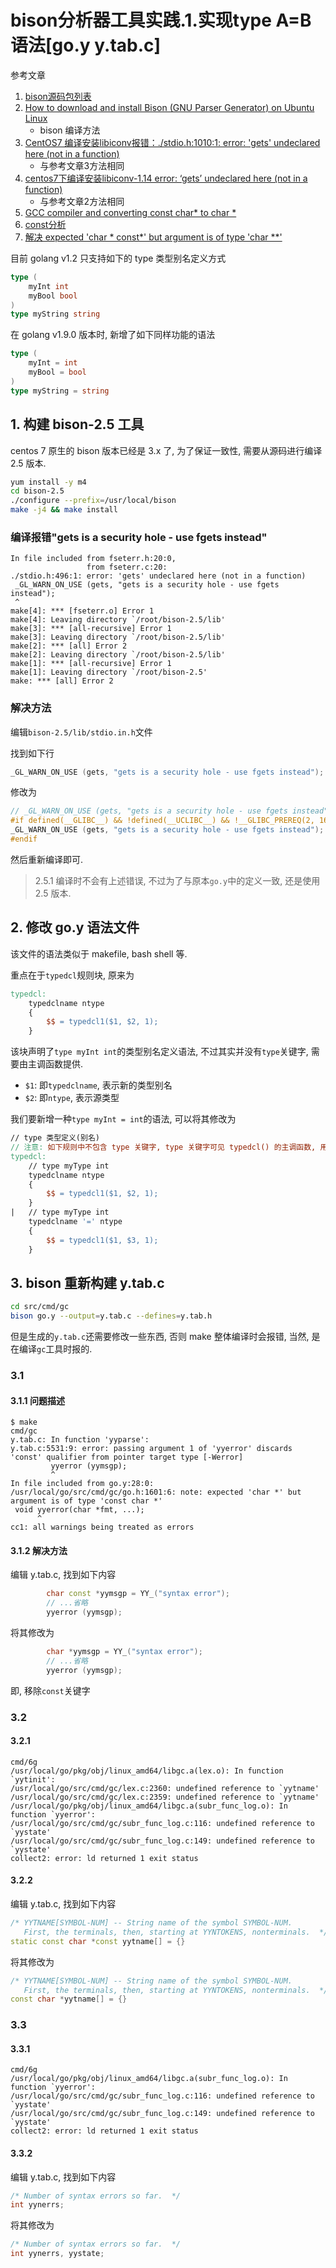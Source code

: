 # bison分析器工具实践.1.实现type A=B语法[go.y y.tab.c]

参考文章

1. [bison源码包列表](https://ftp.gnu.org/gnu/bison/)
2. [How to download and install Bison (GNU Parser Generator) on Ubuntu Linux](https://geeksww.com/tutorials/miscellaneous/bison_gnu_parser_generator/installation/installing_bison_gnu_parser_generator_ubuntu_linux.php)
    - bison 编译方法
3. [CentOS7 编译安装libiconv报错：./stdio.h:1010:1: error: 'gets' undeclared here (not in a function)](https://www.cnblogs.com/ybyqjzl/articles/10370231.html)
    - 与参考文章3方法相同
4. [centos7下编译安装libiconv-1.14 error: ‘gets’ undeclared here (not in a function)](https://www.rootop.org/pages/3532.html)
    - 与参考文章2方法相同
5. [GCC compiler and converting const char* to char *](https://stackoverflow.com/questions/8905364/gcc-compiler-and-converting-const-char-to-char)
6. [const分析](https://blog.csdn.net/zqs656546/article/details/107063373)
7. [解决 expected 'char * const*' but argument is of type 'char **'](http://lifeislife.cn/2021/09/08/%E8%A7%A3%E5%86%B3expected-char-const-but-argument-is-of-type-char/)

目前 golang v1.2 只支持如下的 type 类型别名定义方式

```go
type (
	myInt int
	myBool bool
)
type myString string
```

在 golang v1.9.0 版本时, 新增了如下同样功能的语法

```go
type (
	myInt = int
	myBool = bool
)
type myString = string
```

## 1. 构建 bison-2.5 工具

centos 7 原生的 bison 版本已经是 3.x 了, 为了保证一致性, 需要从源码进行编译 2.5 版本.

```bash
yum install -y m4
cd bison-2.5
./configure --prefix=/usr/local/bison
make -j4 && make install
```

### 编译报错"gets is a security hole - use fgets instead"

```log
In file included from fseterr.h:20:0,
                 from fseterr.c:20:
./stdio.h:496:1: error: 'gets' undeclared here (not in a function)
 _GL_WARN_ON_USE (gets, "gets is a security hole - use fgets instead");
 ^
make[4]: *** [fseterr.o] Error 1
make[4]: Leaving directory `/root/bison-2.5/lib'
make[3]: *** [all-recursive] Error 1
make[3]: Leaving directory `/root/bison-2.5/lib'
make[2]: *** [all] Error 2
make[2]: Leaving directory `/root/bison-2.5/lib'
make[1]: *** [all-recursive] Error 1
make[1]: Leaving directory `/root/bison-2.5'
make: *** [all] Error 2
```

### 解决方法

编辑`bison-2.5/lib/stdio.in.h`文件

找到如下行

```c++
_GL_WARN_ON_USE (gets, "gets is a security hole - use fgets instead");
```

修改为

```c++
// _GL_WARN_ON_USE (gets, "gets is a security hole - use fgets instead");
#if defined(__GLIBC__) && !defined(__UCLIBC__) && !__GLIBC_PREREQ(2, 16)
_GL_WARN_ON_USE (gets, "gets is a security hole - use fgets instead");
#endif
```

然后重新编译即可.

> 2.5.1 编译时不会有上述错误, 不过为了与原本`go.y`中的定义一致, 还是使用 2.5 版本.

## 2. 修改 go.y 语法文件

该文件的语法类似于 makefile, bash shell 等.

重点在于`typedcl`规则块, 原来为

```makefile
typedcl:
	typedclname ntype
	{
		$$ = typedcl1($1, $2, 1);
	}
```

该块声明了`type myInt int`的类型别名定义语法, 不过其实并没有`type`关键字, 需要由主调函数提供.

- `$1`: 即`typedclname`, 表示新的类型别名
- `$2`: 即`ntype`, 表示源类型

我们要新增一种`type myInt = int`的语法, 可以将其修改为

```makefile
// type 类型定义(别名)
// 注意: 如下规则中不包含 type 关键字, type 关键字可见 typedcl() 的主调函数, 用 LTYPE 表示.
typedcl:
	// type myType int
	typedclname ntype
	{
		$$ = typedcl1($1, $2, 1);
	}
|	// type myType int
	typedclname '=' ntype
	{
		$$ = typedcl1($1, $3, 1);
	}
```

## 3. bison 重新构建 y.tab.c

```bash
cd src/cmd/gc
bison go.y --output=y.tab.c --defines=y.tab.h
```

但是生成的`y.tab.c`还需要修改一些东西, 否则 make 整体编译时会报错, 当然, 是在编译`gc`工具时报的.

### 3.1

#### 3.1.1 问题描述

```log
$ make
cmd/gc
y.tab.c: In function 'yyparse':
y.tab.c:5531:9: error: passing argument 1 of 'yyerror' discards 'const' qualifier from pointer target type [-Werror]
         yyerror (yymsgp);
         ^
In file included from go.y:28:0:
/usr/local/go/src/cmd/gc/go.h:1601:6: note: expected 'char *' but argument is of type 'const char *'
 void yyerror(char *fmt, ...);
      ^
cc1: all warnings being treated as errors
```

#### 3.1.2 解决方法

编辑 y.tab.c, 找到如下内容

```c++
        char const *yymsgp = YY_("syntax error");
        // ...省略
        yyerror (yymsgp);
```

将其修改为

```c++
        char *yymsgp = YY_("syntax error");
        // ...省略
        yyerror (yymsgp);
```

即, 移除`const`关键字

### 3.2

#### 3.2.1

```log
cmd/6g
/usr/local/go/pkg/obj/linux_amd64/libgc.a(lex.o): In function `yytinit':
/usr/local/go/src/cmd/gc/lex.c:2360: undefined reference to `yytname'
/usr/local/go/src/cmd/gc/lex.c:2359: undefined reference to `yytname'
/usr/local/go/pkg/obj/linux_amd64/libgc.a(subr_func_log.o): In function `yyerror':
/usr/local/go/src/cmd/gc/subr_func_log.c:116: undefined reference to `yystate'
/usr/local/go/src/cmd/gc/subr_func_log.c:149: undefined reference to `yystate'
collect2: error: ld returned 1 exit status
```

#### 3.2.2

编辑 y.tab.c, 找到如下内容

```c++
/* YYTNAME[SYMBOL-NUM] -- String name of the symbol SYMBOL-NUM.
   First, the terminals, then, starting at YYNTOKENS, nonterminals.  */
static const char *const yytname[] = {}
```

将其修改为

```c++
/* YYTNAME[SYMBOL-NUM] -- String name of the symbol SYMBOL-NUM.
   First, the terminals, then, starting at YYNTOKENS, nonterminals.  */
const char *yytname[] = {}
```

### 3.3

#### 3.3.1

```log
cmd/6g
/usr/local/go/pkg/obj/linux_amd64/libgc.a(subr_func_log.o): In function `yyerror':
/usr/local/go/src/cmd/gc/subr_func_log.c:116: undefined reference to `yystate'
/usr/local/go/src/cmd/gc/subr_func_log.c:149: undefined reference to `yystate'
collect2: error: ld returned 1 exit status
```

#### 3.3.2

编辑 y.tab.c, 找到如下内容

```c++
/* Number of syntax errors so far.  */
int yynerrs;
```

将其修改为

```c++
/* Number of syntax errors so far.  */
int yynerrs, yystate;
```
